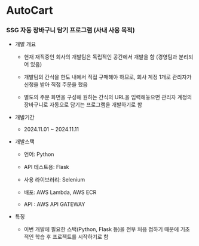 # AutoCart

### SSG 자동 장바구니 담기 프로그램 (사내 사용 목적)

- 개발 개요

   - 현재 재직중인 회사의 개발팀은 독립적인 공간에서 개발을 함 (경영팀과 분리되어 있음)

   - 개발팀의 간식을 한도 내에서 직접 구매해야 하므로, 회사 계정 1개로 관리자가 신청을 받아 직접 주문을 했음

   - 별도의 주문 화면을 구성해 원하는 간식의 URL을 입력해놓으면 관리자 계정의 장바구니로 자동으로 담기는 프로그램을 개발하기로 함

- 개발기간

   - 2024.11.01 ~ 2024.11.11

- 개발스택

   - 언어: Python

   - API 테스트용: Flask

   - 사용 라이브러리: Selenium

   - 배포: AWS Lambda, AWS ECR
   - API : AWS API GATEWAY

- 특징

   - 이번 개발에 필요한 스택(Python, Flask 등)을 전부 처음 접하기 때문에 기초적인 학습 후 프로젝트를 시작하기로 함
